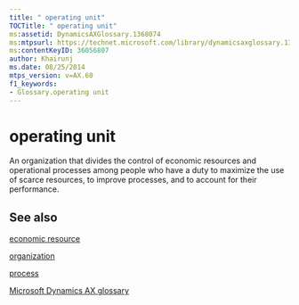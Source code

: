 ```yaml
---
title: " operating unit"
TOCTitle: " operating unit"
ms:assetid: DynamicsAXGlossary.1368074
ms:mtpsurl: https://technet.microsoft.com/library/dynamicsaxglossary.1368074(v=AX.60)
ms:contentKeyID: 36056807
author: Khairunj
ms.date: 08/25/2014
mtps_version: v=AX.60
f1_keywords:
- Glossary.operating unit
---
```


# operating unit

An organization that divides the control of economic resources and operational processes among people who have a duty to maximize the use of scarce resources, to improve processes, and to account for their performance.

## See also

[economic resource](economic-resource.md)

[organization](organization.md)

[process](process.md)

[Microsoft Dynamics AX glossary](glossary/microsoft-dynamics-ax-glossary.md)

  


